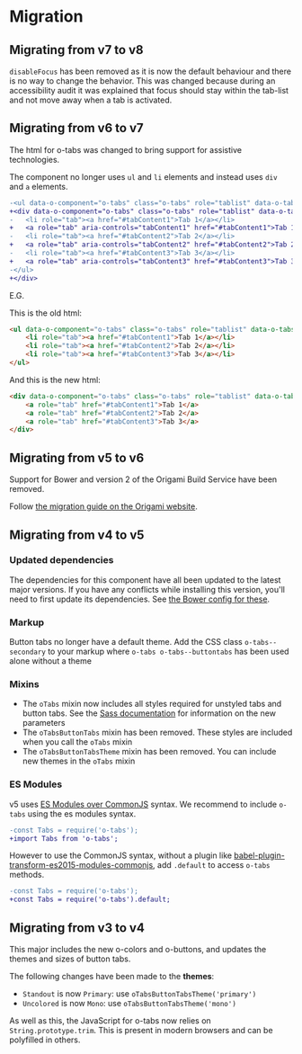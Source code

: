 # Migration

## Migrating from v7 to v8

`disableFocus` has been removed as it is now the default behaviour and there is no way to change the behavior. This was changed because during an accessibility audit it was explained that focus should stay within the tab-list and not move away when a tab is activated.

## Migrating from v6 to v7

The html for o-tabs was changed to bring support for assistive technologies.

The component no longer uses `ul` and `li` elements and instead uses `div` and `a` elements.

```diff
-<ul data-o-component="o-tabs" class="o-tabs" role="tablist" data-o-tabs-update-url>
+<div data-o-component="o-tabs" class="o-tabs" role="tablist" data-o-tabs-update-url>
-	<li role="tab"><a href="#tabContent1">Tab 1</a></li>
+	<a role="tab" aria-controls="tabContent1" href="#tabContent1">Tab 1</a>
-	<li role="tab"><a href="#tabContent2">Tab 2</a></li>
+	<a role="tab" aria-controls="tabContent2" href="#tabContent2">Tab 2</a>
-	<li role="tab"><a href="#tabContent3">Tab 3</a></li>
+	<a role="tab" aria-controls="tabContent3" href="#tabContent3">Tab 3</a>
-</ul>
+</div>
```

E.G.

This is the old html:
```html
<ul data-o-component="o-tabs" class="o-tabs" role="tablist" data-o-tabs-update-url>
	<li role="tab"><a href="#tabContent1">Tab 1</a></li>
	<li role="tab"><a href="#tabContent2">Tab 2</a></li>
	<li role="tab"><a href="#tabContent3">Tab 3</a></li>
</ul>
```

And this is the new html:
```html
<div data-o-component="o-tabs" class="o-tabs" role="tablist" data-o-tabs-update-url>
	<a role="tab" href="#tabContent1">Tab 1</a>
	<a role="tab" href="#tabContent2">Tab 2</a>
	<a role="tab" href="#tabContent3">Tab 3</a>
</div>
```

## Migrating from v5 to v6

Support for Bower and version 2 of the Origami Build Service have been removed.

Follow [the migration guide on the Origami website](https://origami.ft.com/documentation/tutorials/bower-to-npm/).

## Migrating from v4 to v5

### Updated dependencies

The dependencies for this component have all been updated to the latest major versions.
If you have any conflicts while installing this version, you'll need to first update
its dependencies. See [the Bower config for these](./bower.json).

### Markup

Button tabs no longer have a default theme. Add the CSS class `o-tabs--secondary` to your markup where `o-tabs o-tabs--buttontabs` has been used alone without a theme

### Mixins

- The `oTabs` mixin now includes all styles required for unstyled tabs and button tabs. See the [Sass documentation](README.md#sass) for information on the new parameters
- The `oTabsButtonTabs` mixin has been removed. These styles are included when you call the `oTabs` mixin
- The `oTabsButtonTabsTheme` mixin has been removed. You can include new themes in the `oTabs` mixin

### ES Modules

v5 uses [ES Modules over CommonJS](https://hacks.mozilla.org/2018/03/es-modules-a-cartoon-deep-dive/) syntax. We recommend to include `o-tabs` using the es modules syntax.

```diff
-const Tabs = require('o-tabs');
+import Tabs from 'o-tabs';
```

However to use the CommonJS syntax, without a plugin like [babel-plugin-transform-es2015-modules-commonjs](https://babeljs.io/docs/en/babel-plugin-transform-es2015-modules-commonjs), add `.default` to access `o-tabs` methods.

```diff
-const Tabs = require('o-tabs');
+const Tabs = require('o-tabs').default;
```

## Migrating from v3 to v4

This major includes the new o-colors and o-buttons, and updates the themes and sizes of button tabs.

The following changes have been made to the **themes**:

- `Standout` is now `Primary`: use `oTabsButtonTabsTheme('primary')`
- `Uncolored` is now `Mono`: use `oTabsButtonTabsTheme('mono')`

As well as this, the JavaScript for o-tabs now relies on `String.prototype.trim`. This is present in modern browsers and can be polyfilled in others.
